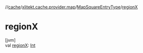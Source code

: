 //[cache](../../../index.md)/[xlitekt.cache.provider.map](../index.md)/[MapSquareEntryType](index.md)/[regionX](region-x.md)

# regionX

[jvm]\
val [regionX](region-x.md): [Int](https://kotlinlang.org/api/latest/jvm/stdlib/kotlin/-int/index.html)
